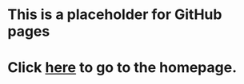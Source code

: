 <html>
    <body>
        <h1>This is a placeholder for GitHub pages</h1>
        <h1>Click <a href="index.html">here<a> to go to the homepage.</h1>
    </body>
</html>